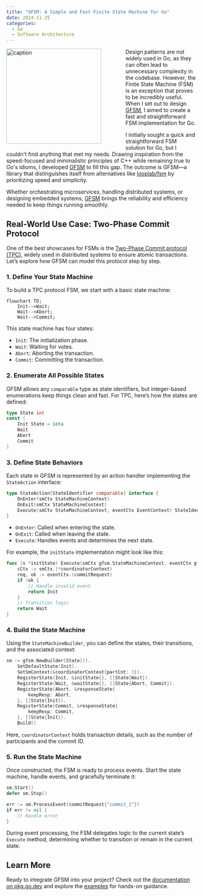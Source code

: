 ```yaml
---
title: "GFSM: A Simple and Fast Finite State Machine for Go"
date: 2024-11-25
categories:
  - Go
  - Software Architecture
---
```


<figure style="float: left; width: 300px; margin: 0 1em 1em 0;" markdown>
  <a href="https://sysdev.me/img/fsm.png" target="_blank">
    <img src="https://sysdev.me/img/fsm.png" alt="caption" width="250">
  </a>
</figure>

Design patterns are not widely used in Go, as they can often lead to unnecessary complexity in the codebase. However, the Finite State Machine (FSM) is an exception that proves to be incredibly useful. When I set out to design [GFSM](https://github.com/astavonin/gfsm), I aimed to create a fast and straightforward FSM implementation for Go.

I initially sought a quick and straightforward FSM solution for Go, but I couldn't find anything that met my needs. Drawing inspiration from the speed-focused and minimalistic principles of C++ while remaining true to Go's idioms, I developed [GFSM](https://github.com/astavonin/gfsm) to fill this gap. The outcome is GFSM—a library that distinguishes itself from alternatives like [looplab/fsm](https://github.com/looplab/fsm) by prioritizing speed and simplicity.

Whether orchestrating microservices, handling distributed systems, or designing embedded systems, [GFSM](https://github.com/astavonin/gfsm) brings the reliability and efficiency needed to keep things running smoothly.
<!-- more -->
## Real-World Use Case: Two-Phase Commit Protocol

One of the best showcases for FSMs is the [Two-Phase Commit protocol (TPC)](https://en.wikipedia.org/wiki/Two-phase_commit_protocol), widely used in distributed systems to ensure atomic transactions. Let’s explore how GFSM can model this protocol step by step.

### 1. Define Your State Machine

To build a TPC protocol FSM, we start with a basic state machine:

```mermaid
flowchart TD;
    Init-->Wait;
    Wait-->Abort;
    Wait-->Commit;
```

This state machine has four states:

- `Init`: The initialization phase.
- `Wait`: Waiting for votes.
- `Abort`: Aborting the transaction.
- `Commit`: Committing the transaction.

### 2. Enumerate All Possible States

GFSM allows any `comparable` type as state identifiers, but integer-based enumerations keep things clean and fast. For TPC, here’s how the states are defined:

```go
type State int
const (
    Init State = iota
    Wait
    Abort
    Commit
)
```

### 3. Define State Behaviors

Each state in GFSM is represented by an action handler implementing the `StateAction` interface:

```go
type StateAction[StateIdentifier comparable] interface {
    OnEnter(smCtx StateMachineContext)
    OnExit(smCtx StateMachineContext)
    Execute(smCtx StateMachineContext, eventCtx EventContext) StateIdentifier
}
```

- `OnEnter`: Called when entering the state.
- `OnExit`: Called when leaving the state.
- `Execute`: Handles events and determines the next state.

For example, the `initState` implementation might look like this:

```go
func (s *initState) Execute(smCtx gfsm.StateMachineContext, eventCtx gfsm.EventContext) State {
    cCtx := smCtx.(*coordinatorContext)
    req, ok := eventCtx.(commitRequest)
    if !ok {
        // Handle invalid event
        return Init
    }
    // Transition logic
    return Wait
}
```

### 4. Build the State Machine

Using the `StateMachineBuilder`, you can define the states, their transitions, and the associated context:

```go
sm := gfsm.NewBuilder[State]().
    SetDefaultState(Init).
    SetSmContext(&coordinatorContext{partCnt: 3}).
    RegisterState(Init, &initState{}, []State{Wait}).
    RegisterState(Wait, &waitState{}, []State{Abort, Commit}).
    RegisterState(Abort, &responseState{
        keepResp: Abort,
    }, []State{Init}).
    RegisterState(Commit, &responseState{
        keepResp: Commit,
    }, []State{Init}).
    Build()
```

Here, `coordinatorContext` holds transaction details, such as the number of participants and the commit ID.

### 5. Run the State Machine

Once constructed, the FSM is ready to process events. Start the state machine, handle events, and gracefully terminate it:

```go
sm.Start()
defer sm.Stop()

err := sm.ProcessEvent(commitRequest{"commit_1"})
if err != nil {
    // Handle error
}
```

During event processing, the FSM delegates logic to the current state’s `Execute` method, determining whether to transition or remain in the current state.

## Learn More
Ready to integrate GFSM into your project? Check out the [documentation on pkg.go.dev](https://pkg.go.dev/github.com/astavonin/gfsm) and explore the [examples](https://github.com/astavonin/gfsm/tree/main/examples) for hands-on guidance.